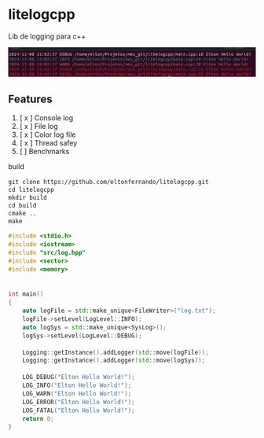 # litelogcpp
Lib de logging para c++

![](doc/image.png)
## Features

1. [ x ] Console log
2. [ x ] File log
3. [ x ] Color log file
4. [ x ] Thread safey
5. [  ] Benchmarks

build 
```shel
git clone https://github.com/eltonfernando/litelogcpp.git
cd litelogcpp
mkdir build
cd build
cmake ..
make
```

```c++
#include <stdio.h>
#include <iostream>
#include "src/log.hpp"
#include <vector>
#include <memory>


int main()
{   
    auto logFile = std::make_unique<FileWriter>("log.txt");
    logFile->setLevel(LogLevel::INFO);
    auto logSys = std::make_unique<SysLog>();
    logSys->setLevel(LogLevel::DEBUG);

    Logging::getInstance().addLogger(std::move(logFile));
    Logging::getInstance().addLogger(std::move(logSys));
   
    LOG_DEBUG("Elton Hello World!");
    LOG_INFO("Elton Hello World!");
    LOG_WARN("Elton Hello World!");
    LOG_ERROR("Elton Hello World!");
    LOG_FATAL("Elton Hello World!");
    return 0;
}
```

